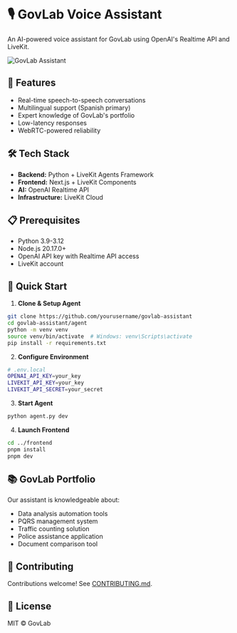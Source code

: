 # 🎙️ GovLab Voice Assistant

An AI-powered voice assistant for GovLab using OpenAI's Realtime API and LiveKit.

![GovLab Assistant](./assets/demo.gif)

## 🚀 Features

- Real-time speech-to-speech conversations
- Multilingual support (Spanish primary)
- Expert knowledge of GovLab's portfolio
- Low-latency responses
- WebRTC-powered reliability

## 🛠️ Tech Stack

- **Backend:** Python + LiveKit Agents Framework
- **Frontend:** Next.js + LiveKit Components
- **AI:** OpenAI Realtime API
- **Infrastructure:** LiveKit Cloud

## 📋 Prerequisites

- Python 3.9-3.12
- Node.js 20.17.0+
- OpenAI API key with Realtime API access
- LiveKit account

## 🚀 Quick Start

1. **Clone & Setup Agent**
```bash
git clone https://github.com/yourusername/govlab-assistant
cd govlab-assistant/agent
python -m venv venv
source venv/bin/activate  # Windows: venv\Scripts\activate
pip install -r requirements.txt
```

2. **Configure Environment**
```bash
# .env.local
OPENAI_API_KEY=your_key
LIVEKIT_API_KEY=your_key
LIVEKIT_API_SECRET=your_secret
```

3. **Start Agent**
```bash
python agent.py dev
```

4. **Launch Frontend**
```bash
cd ../frontend
pnpm install
pnpm dev
```

## 📚 GovLab Portfolio

Our assistant is knowledgeable about:
- Data analysis automation tools
- PQRS management system
- Traffic counting solution
- Police assistance application
- Document comparison tool

## 🤝 Contributing

Contributions welcome! See [CONTRIBUTING.md](./CONTRIBUTING.md).

## 📄 License

MIT © GovLab
